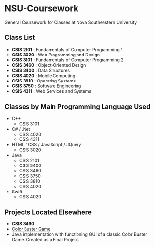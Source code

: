 # NSU-Coursework
General Coursework for Classes at Nova Southeastern University


## Class List
* **CSIS 2101** : Fundamentals of Computer Programming 1
* **CSIS 3020** : Web Programming and Design
* **CSIS 3101** : Fundamentals of Computer Programming 2
* **CSIS 3460** : Object-Oriented Design
* **CSIS 3400** : Data Structures
* **CSIS 4020** : Mobile Computing
* **CSIS 3810** : Operating Systems
* **CSIS 3750** : Software Engineering
* **CSIS 4311** : Web Services and Systems


## Classes by Main Programming Language Used
* C++
  * CSIS 3101
* C# / .Net
  * CSIS 4020
  * CSIS 4311
* HTML / CSS / JavaScript / JQuery
  * CSIS 3020
* Java
  * CSIS 2101
  * CSIS 3400
  * CSIS 3460
  * CSIS 3750
  * CSIS 3810
  * CSIS 4020
* Swift
  * CSIS 4020

## Projects Located Elsewhere
* **CSIS 3460**
 * [Color Buster Game](https://github.com/lillian-a/Color-Buster-Game)
  * Java implementation with functioning GUI of a classic Color Buster Game. Created as a Final Project.

